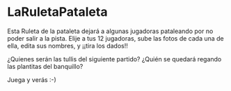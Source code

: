 # LaRuletaPataleta
Esta Ruleta de la pataleta dejará a algunas jugadoras pataleando por no poder salir a la pista.
Elije a tus 12 jugadoras, sube las fotos de cada una de ella, edita sus nombres, y ¡¡tira los dados!!

¿Quienes serán las tullis del siguiente partido?
¿Quién se quedará regando las plantitas del banquillo?

Juega y verás :-)
